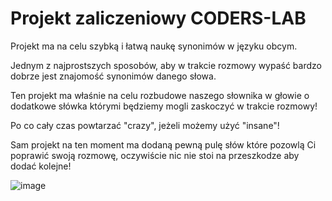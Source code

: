 # Projekt zaliczeniowy CODERS-LAB 

Projekt ma na celu szybką i łatwą naukę synonimów w języku obcym.

Jednym z najprostszych sposobów, aby w trakcie rozmowy wypaść bardzo dobrze jest znajomość synonimów danego słowa. 

Ten projekt ma właśnie na celu rozbudowe naszego słownika w głowie o dodatkowe słówka którymi będziemy mogli zaskoczyć w trakcie rozmowy!

Po co cały czas powtarzać "crazy", jeżeli możemy użyć "insane"!


Sam projekt na ten moment ma dodaną pewną pulę słów które pozowlą Ci poprawić swoją rozmowę, oczywiście nic nie stoi na przeszkodze aby dodać kolejne!


![image](https://github.com/matt-charlak/Coders-Quiz/assets/117844309/7b1dc998-371d-4143-9982-423bf94eb40b)

